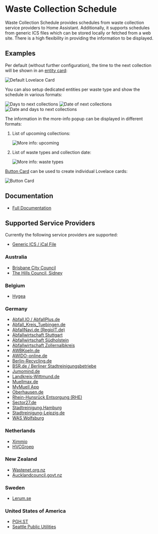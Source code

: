 # Waste Collection Schedule

Waste Collection Schedule provides schedules from waste collection service providers to Home Assistant. Additionally, it supports schedules from generic ICS files which can be stored locally or fetched from a web site. There is a high flexibility in providing the information to be displayed.

## Examples

Per default (without further configuration), the time to the next collection will be shown in an [entity card](https://www.home-assistant.io/lovelace/entity/):

![Default Lovelace Card](https://github.com/mampfes/hacs_waste_collection_schedule/blob/master/doc/default-entity.png)

You can also setup dedicated entities per waste type and show the schedule in various formats:

![Days to next collections](https://github.com/mampfes/hacs_waste_collection_schedule/blob/master/doc/days-to-next-collections.png)
![Date of next collections](https://github.com/mampfes/hacs_waste_collection_schedule/blob/master/doc/date-of-next-collections.png)
![Date and days to next collections](https://github.com/mampfes/hacs_waste_collection_schedule/blob/master/doc/next-collections-date-and-days.png)

The information in the more-info popup can be displayed in different formats:

1. List of upcoming collections:

   ![More info: upcoming](https://github.com/mampfes/hacs_waste_collection_schedule/blob/master/doc/more-info-upcoming.png)

2. List of waste types and collection date:

   ![More info: waste types](https://github.com/mampfes/hacs_waste_collection_schedule/blob/master/doc/more-info-appointment-types.png)

[Button Card](https://github.com/custom-cards/button-card) can be used to create individual Lovelace cards:

![Button Card](https://github.com/mampfes/hacs_waste_collection_schedule/blob/master/doc/button-cards.png)

## Documentation

- [Full Documentation](https://github.com/mampfes/hacs_waste_collection_schedule)

## Supported Service Providers

Currently the following service providers are supported:

- [Generic ICS / iCal File](https://github.com/mampfes/hacs_waste_collection_schedule/blob/master/doc/source/ics.md)

### Australia

- [Brisbane City Council](https://github.com/mampfes/hacs_waste_collection_schedule/blob/master/doc/source/brisbane_qld_gov_au.md)
- [The Hills Council, Sidney](https://github.com/mampfes/hacs_waste_collection_schedule/blob/master/doc/source/thehills_nsw_gov_au.md)

### Belgium
- [Hygea](https://github.com/mampfes/hacs_waste_collection_schedule/blob/master/doc/source/hygea_be.md)

### Germany

- [Abfall.IO / AbfallPlus.de](https://github.com/mampfes/hacs_waste_collection_schedule/blob/master/doc/source/abfall_io.md)
- [Abfall_Kreis_Tuebingen.de](https://github.com/mampfes/hacs_waste_collection_schedule/blob/master/doc/source/abfall_kreis_tuebingen_de.md)
- [AbfallNavi.de (RegioIT.de)](https://github.com/mampfes/hacs_waste_collection_schedule/blob/master/doc/source/abfallnavi_de.md)
- [Abfallwirtschaft Stuttgart](https://github.com/mampfes/hacs_waste_collection_schedule/blob/master/doc/source/stuttgart_de.md)
- [Abfallwirtschaft Südholstein](https://github.com/mampfes/hacs_waste_collection_schedule/blob/master/doc/source/awsh_de.md)
- [Abfallwirtschaft Zollernalbkreis](https://github.com/mampfes/hacs_waste_collection_schedule/blob/master/doc/source/abfall_zollernalbkreis_de.md)
- [AWBKoeln.de](https://github.com/mampfes/hacs_waste_collection_schedule/blob/master/doc/source/awbkoeln_de.md)
- [AWIDO-online.de](https://github.com/mampfes/hacs_waste_collection_schedule/blob/master/doc/source/awido_de.md)
- [Berlin-Recycling.de](https://github.com/mampfes/hacs_waste_collection_schedule/blob/master/doc/source/berlin_recycling_de.md)
- [BSR.de / Berliner Stadtreinigungsbetriebe](https://github.com/mampfes/hacs_waste_collection_schedule/blob/master/doc/source/bsr_de.md)
- [Jumomind.de](https://github.com/mampfes/hacs_waste_collection_schedule/blob/master/doc/source/jumomind_de.md)
- [Landkreis-Wittmund.de](https://github.com/mampfes/hacs_waste_collection_schedule/blob/master/doc/source/landkreis_wittmund_de.md)
- [Muellmax.de](https://github.com/mampfes/hacs_waste_collection_schedule/blob/master/doc/source/muellmax_de.md)
- [MyMuell App](https://github.com/mampfes/hacs_waste_collection_schedule/blob/master/doc/source/jumomind_de.md)
- [Oberhausen.de](https://github.com/mampfes/hacs_waste_collection_schedule/blob/master/doc/source/oberhausen_de.md)
- [Rhein-Hunsrück Entsorgung (RHE)](https://github.com/mampfes/hacs_waste_collection_schedule/blob/master/doc/source/rh_entsorgung_de.md)
- [Sector27.de](https://github.com/mampfes/hacs_waste_collection_schedule/blob/master/doc/source/sector27_de.md)
- [Stadtreinigung.Hamburg](https://github.com/mampfes/hacs_waste_collection_schedule/blob/master/doc/source/stadtreinigung_hamburg.md)
- [Stadtreinigung-Leipzig.de](https://github.com/mampfes/hacs_waste_collection_schedule/blob/master/doc/source/stadtreinigung_leipzig_de.md)
- [WAS Wolfsburg](https://github.com/mampfes/hacs_waste_collection_schedule/blob/master/doc/source/was_wolfsburg_de.md)

### Netherlands

- [Ximmio](https://github.com/mampfes/hacs_waste_collection_schedule/blob/master/doc/source/ximmio_nl.md)
- [HVCGroep](https://github.com/mampfes/hacs_waste_collection_schedule/blob/master/doc/source/hvcgroep_nl.md)

### New Zealand

- [Wastenet.org.nz](https://github.com/mampfes/hacs_waste_collection_schedule/blob/master/doc/source/wastenet_org_nz.md)
- [Aucklandcouncil.govt.nz](https://github.com/mampfes/hacs_waste_collection_schedule/blob/master/doc/source/aucklandcouncil_govt_nz.md)

### Sweden
- [Lerum.se](https://github.com/mampfes/hacs_waste_collection_schedule/blob/master/doc/source/lerum_se.md)

### United States of America

- [PGH.ST](https://github.com/mampfes/hacs_waste_collection_schedule/blob/master/doc/source/pgh_st.md)
- [Seattle Public Utilities](https://github.com/mampfes/hacs_waste_collection_schedule/blob/master/doc/source/seattle_gov.md)
